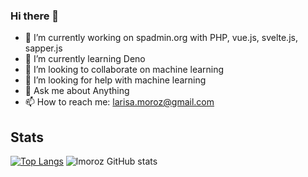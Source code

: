### Hi there 👋

<!--
**lmoroz/lmoroz** is a ✨ _special_ ✨ repository because its `README.md` (this file) appears on your GitHub profile.

Here are some ideas to get you started:
- 😄 Pronouns: she/her
- ⚡ Fun fact: ...


-->

- 🔭 I’m currently working on spadmin.org with PHP, vue.js, svelte.js, sapper.js
- 🌱 I’m currently learning Deno
- 👯 I’m looking to collaborate on machine learning
- 🤔 I’m looking for help with machine learning
- 💬 Ask me about Anything
- 📫 How to reach me: larisa.moroz@gmail.com



## Stats

[![Top Langs](https://github-readme-stats.vercel.app/api/top-langs/?username=lmoroz&layout=compact&langs_count=10&theme=onedark)](https://github.com/lmoroz)
![lmoroz GitHub stats](https://github-readme-stats.vercel.app/api?username=lmoroz&show_icons=true&include_all_commits=true&count_private=true&theme=onedark)
